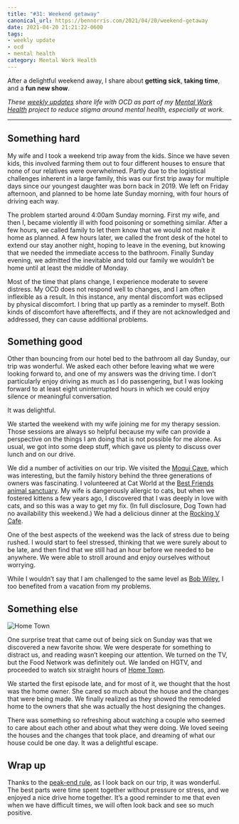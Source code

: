 ```yaml
---
title: "#31: Weekend getaway"
canonical_url: https://bennorris.com/2021/04/20/weekend-getaway
date: 2021-04-20 21:21:22-0600
tags:
- weekly update
- ocd
- mental health
category: Mental Work Health
---
```


After a delightful weekend away, I share about **getting sick**, **taking time**, and a **fun new show**.

_These [weekly updates](https://bennorris.com/tags/weekly-update/) share life with OCD as part of my [Mental Work Health](https://bennorris.com/mental-work-health) project to reduce stigma around mental health, especially at work._

***


## Something hard

My wife and I took a weekend trip away from the kids. Since we have seven kids, this involved farming them out to four different houses to ensure that none of our relatives were overwhelmed. Partly due to the logistical challenges inherent in a large family, this was our first trip away for multiple days since our youngest daughter was born back in 2019. We left on Friday afternoon, and planned to be home late Sunday morning, with four hours of driving each way.

The problem started around 4:00am Sunday morning. First my wife, and then I, became violently ill with food poisoning or something similar. After a few hours, we called family to let them know that we would not make it home as planned. A few hours later, we called the front desk of the hotel to extend our stay another night, hoping to leave in the evening, but knowing that we needed the immediate access to the bathroom. Finally Sunday evening, we admitted the inevitable and told our family we wouldn’t be home until at least the middle of Monday.

Most of the time that plans change, I experience moderate to severe distress. My OCD does not respond well to changes, and I am often inflexible as a result. In this instance, any mental discomfort was eclipsed by physical discomfort. I bring that up partly as a reminder to myself. Both kinds of discomfort have aftereffects, and if they are not acknowledged and addressed, they can cause additional problems.


## Something good

Other than bouncing from our hotel bed to the bathroom all day Sunday, our trip was wonderful. We asked each other before leaving what we were looking forward to, and one of my answers was the driving time. I don’t particularly enjoy driving as much as I do passengering, but I was looking forward to at least eight uninterrupted hours in which we could enjoy silence or meaningful conversation.

It was delightful.

We started the weekend with my wife joining me for my therapy session. Those sessions are always so helpful because my wife can provide a perspective on the things I am doing that is not possible for me alone. As usual, we got into some deep stuff, which gave us plenty to discuss over lunch and on our drive.

We did a number of activities on our trip. We visited the [Moqui Cave](https://www.moqui-cave.com/), which was interesting, but the family history behind the three generations of owners was fascinating. I volunteered at Cat World at the [Best Friends animal sanctuary](https://bestfriends.org/sanctuary). My wife is dangerously allergic to cats, but when we fostered kittens a few years ago, I discovered that I was deeply in love with cats, and so this was a way to get my fix. (In full disclosure, Dog Town had no availability this weekend.) We had a delicious dinner at the [Rocking V Cafe](https://rockingvcafe.com/).

One of the best aspects of the weekend was the lack of stress due to being rushed. I would start to feel stressed, thinking that we were surely about to be late, and then find that we still had an hour before we needed to be anywhere. We were able to stroll around and enjoy ourselves without worrying.

While I wouldn’t say that I am challenged to the same level as [Bob Wiley](https://en.wikipedia.org/wiki/What_About_Bob%3F), I too benefited from a vacation from my problems.


## Something else

![Home Town](https://media.bennorris.com/images/mentalworkhealth/uploads/2021/62f3e938a8.jpg)

One surprise treat that came out of being sick on Sunday was that we discovered a new favorite show. We were desperate for something to distract us, and reading wasn’t keeping our attention. We turned on the TV, but the Food Network was definitely out. We landed on HGTV, and proceeded to watch six straight hours of [Home Town](https://en.wikipedia.org/wiki/Home_Town_(TV_series)).

We started the first episode late, and for most of it, we thought that the host was the home owner. She cared so much about the house and the changes that were being made. We finally realized as they showed the remodeled home to the owners that she was actually the host designing the changes.

There was something so refreshing about watching a couple who seemed to care about each other and about what they were doing. We loved seeing the houses and the changes that took place, and dreaming of what our house could be one day. It was a delightful escape.


## Wrap up

Thanks to the [peak-end rule](https://en.wikipedia.org/wiki/Peak%E2%80%93end_rule), as I look back on our trip, it was wonderful. The best parts were time spent together without pressure or stress, and we enjoyed a nice drive home together. It’s a good reminder to me that even when we have difficult times, we will often look back and see so much positive.

